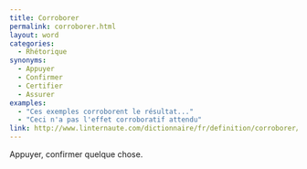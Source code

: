 ```yaml
---
title: Corroborer
permalink: corroborer.html
layout: word
categories:
  - Rhétorique
synonyms:
  - Appuyer
  - Confirmer
  - Certifier
  - Assurer
examples:
  - "Ces exemples corroborent le résultat..."
  - "Ceci n'a pas l'effet corroboratif attendu"
link: http://www.linternaute.com/dictionnaire/fr/definition/corroborer/
---
```


Appuyer, confirmer quelque chose.

